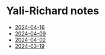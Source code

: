# Yali-Richard notes
- [2024-04-16](/yali/2024-04-16.md)
- [2024-04-09](/yali/2024-04-09.md)
- [2024-04-02](/yali/2024-04-02.md)
- [2024-03-19](/yali/2024-03-19.md)

<!-- # Joel-Yali-Richard notes -->
<!-- - [2024-03-20](/joel/2024-03-20.md) -->
